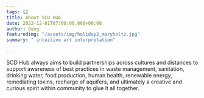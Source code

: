 ```yaml
---
tags: []
title: About SCD Hub
date: 2022-12-01T07:00:00.000+00:00
author: Geog
featuredimg: "/assets/img/holiday2_maryholtz.jpg"
summary: " intuitive art interpretation"

---
```

SCD Hub always aims to build partnerships across cultures and distances to support awareness of best practices in waste management, sanitation, drinking water, food production, human health, renewable energy, remediating toxins, recharge of aquifers, and ultimately a creative and curious spirit within community to glue it all together.
